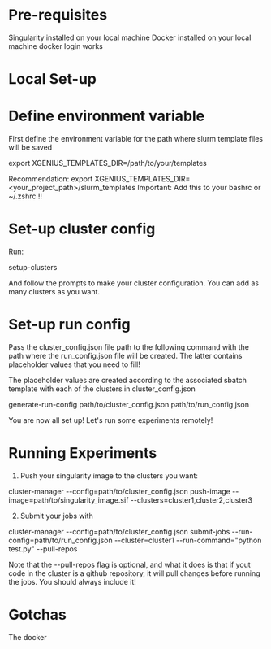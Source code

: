 

# Pre-requisites
Singularity installed on your local machine
Docker installed on your local machine
docker login works


# Local Set-up

# Define environment variable
First define the environment variable for the path where slurm template files will be saved

export XGENIUS_TEMPLATES_DIR=/path/to/your/templates

Recommendation: export XGENIUS_TEMPLATES_DIR=<your_project_path>/slurm_templates
Important: Add this to your bashrc or  ~/.zshrc !!

# Set-up cluster config

Run:

setup-clusters

And follow the prompts to make your cluster configuration. You can add as many clusters as you want.

# Set-up run config

Pass the cluster_config.json file path to the following command with the path where the run_config.json file will be created. The latter contains placeholder values that you need to fill!

The placeholder values are created according to the associated sbatch template with each of the clusters in cluster_config.json

generate-run-config path/to/cluster_config.json path/to/run_config.json

You are now all set up! Let's run some experiments remotely!

# Running Experiments

1) Push your singularity image to the clusters you want:

cluster-manager --config=path/to/cluster_config.json push-image --image=path/to/singularity_image.sif --clusters=cluster1,cluster2,cluster3

2) Submit your jobs with 

cluster-manager --config=path/to/cluster_config.json submit-jobs --run-config=path/to/run_config.json --cluster=cluster1 --run-command="python test.py" --pull-repos

Note that the --pull-repos flag is optional, and what it does is that if yout code in the cluster is a github repository, it will pull changes before running the jobs. You should always include it!


# Gotchas

The docker